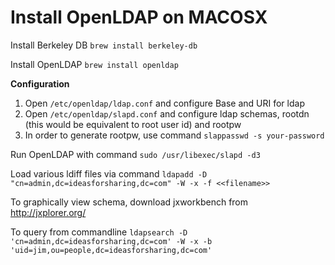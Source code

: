 # Install OpenLDAP on MACOSX
Install Berkeley DB ```brew install berkeley-db```

Install OpenLDAP ```brew install openldap```

**Configuration**
  1. Open ```/etc/openldap/ldap.conf``` and configure Base and URI for ldap
  2. Open ```/etc/openldap/slapd.conf``` and configure ldap schemas, rootdn (this would be equivalent to root user id) and rootpw
  3. In order to generate rootpw, use command ```slappasswd -s your-password```

Run OpenLDAP with command ```sudo /usr/libexec/slapd -d3```

Load various ldiff files via command ```ldapadd -D "cn=admin,dc=ideasforsharing,dc=com" -W -x -f <<filename>>```

To graphically view schema, download jxworkbench from http://jxplorer.org/

To query from commandline ```ldapsearch -D 'cn=admin,dc=ideasforsharing,dc=com' -W -x -b 'uid=jim,ou=people,dc=ideasforsharing,dc=com'```
